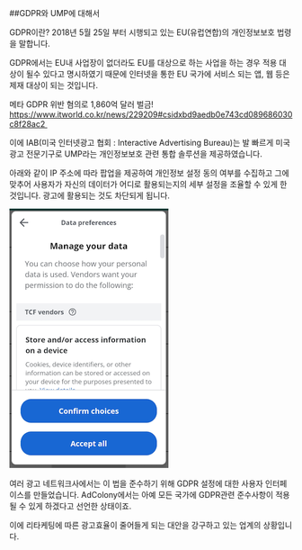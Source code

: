 ##GDPR와 UMP에 대해서

GDPR이란?
2018년 5월 25일 부터 시행되고 있는 EU(유럽연합)의 개인정보보호 법령을 말합니다.

GDPR에서는 EU내 사업장이 없더라도 EU를 대상으로 하는 사업을 하는 경우 적용 대상이 될수 있다고 명시하였기 때문에 인터넷을 통한 EU 국가에 서비스 되는 앱, 웹 등은 제재 대상이 되는 것입니다. 

메타 GDPR 위반 혐의로 1,860억 달러 벌금!
https://www.itworld.co.kr/news/229209#csidxbd9aedb0e743cd089686030c8f28ac2 

이에 IAB(미국 인터넷광고 협회 : Interactive Advertising Bureau)는  발 빠르게 미국 광고 전문기구로 UMP라는 개인정보보호 관련 통합 솔루션을 제공하였습니다. 

아래와 같이 IP 주소에 따라 팝업을 제공하여 개인정보 설정 동의 여부를 수집하고 그에 맞추어  사용자가 자신의 데이터가 어디로 활용되는지의 세부 설정을 조율할 수 있게 한 것입니다. 광고에 활용되는 것도 차단되게 됩니다.

![ump_img](https://github.com/huneun/TIL/blob/main/soft_skils/Data%20preferences.jpg)


여러 광고 네트워크사에서는 이 법을 준수하기 위해 GDPR 설정에 대한 사용자 인터페이스를 만들었습니다. 
AdColony에서는 아예 모든 국가에 GDPR관련 준수사항이 적용될 수 있게 하겠다고 선언한 상태이죠.

이에 리타케팅에 따른 광고효율이 줄어들게 되는 대안을 강구하고 있는 업계의 상황입니다.